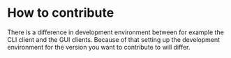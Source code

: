 # How to contribute
There is a difference in development environment between for example the CLI client and the GUI clients. Because of that setting up the development environment for the version you want to contribute to will differ.
